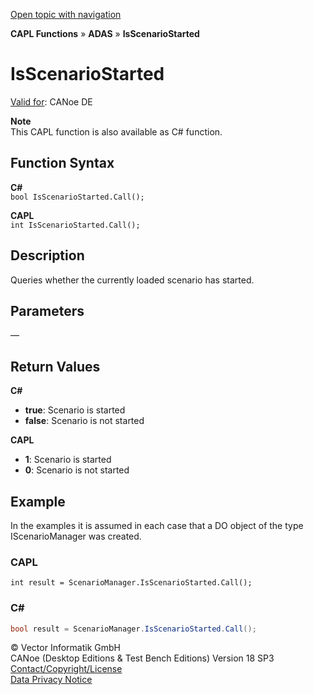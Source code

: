 [Open topic with navigation](../../../../../CANoeDEFamily.htm#Topics/CAPLFunctions/ADAS/Functions/CAPLfunctionIsScenarioStarted.md)

**CAPL Functions** » **ADAS** » **IsScenarioStarted**

# IsScenarioStarted

[Valid for](../../../Shared/FeatureAvailability.md): CANoe DE

**Note**  
This CAPL function is also available as C# function.

## Function Syntax

**C#**  
`bool IsScenarioStarted.Call();`

**CAPL**  
`int IsScenarioStarted.Call();`

## Description

Queries whether the currently loaded scenario has started.

## Parameters

—

## Return Values

**C#**

- **true**: Scenario is started
- **false**: Scenario is not started

**CAPL**

- **1**: Scenario is started
- **0**: Scenario is not started

## Example

In the examples it is assumed in each case that a DO object of the type IScenarioManager was created.

### CAPL

```capl
int result = ScenarioManager.IsScenarioStarted.Call();
```

### C#

```csharp
bool result = ScenarioManager.IsScenarioStarted.Call();
```

© Vector Informatik GmbH  
CANoe (Desktop Editions & Test Bench Editions) Version 18 SP3  
[Contact/Copyright/License](../../../Shared/ContactCopyrightLicense.md)  
[Data Privacy Notice](https://www.vector.com/int/en/company/get-info/privacy-policy/)